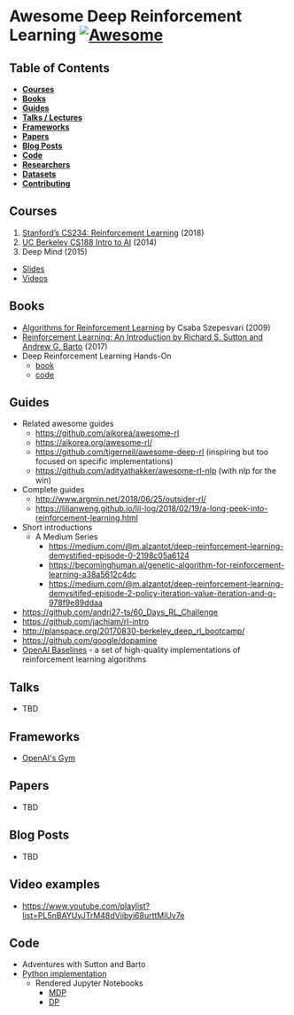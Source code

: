 Awesome Deep Reinforcement Learning [![Awesome](https://cdn.rawgit.com/sindresorhus/awesome/d7305f38d29fed78fa85652e3a63e154dd8e8829/media/badge.svg)](https://github.com/sindresorhus/awesome)
====

Table of Contents
----

- __[Courses ](#courses)__
- __[Books](#books)__
- __[Guides](#guides)__
- __[Talks / Lectures](#talks)__
- __[Frameworks](#frameworks)__
- __[Papers](#papers)__
- __[Blog Posts](#blog-posts)__
- __[Code](#code)__
- __[Researchers](#researchers)__
- __[Datasets](#datasets)__
- __[Contributing](#contributing)__

Courses
----
1. [Stanford’s CS234: Reinforcement Learning](http://web.stanford.edu/class/cs234/index.html) (2018)
1. [UC Berkeley CS188 Intro to AI](http://ai.berkeley.edu/course_schedule.html) (2014)
2. Deep Mind (2015)
  - [Slides](http://www0.cs.ucl.ac.uk/staff/d.silver/web/Teaching.html)
  - [Videos](https://www.youtube.com/watch?v=2pWv7GOvuf0&list=PLqYmG7hTraZDM-OYHWgPebj2MfCFzFObQ)

Books
-----

- [Algorithms for Reinforcement Learning](https://sites.ualberta.ca/~szepesva/papers/RLAlgsInMDPs.pdf) by Csaba Szepesvari (2009)
- [Reinforcement Learning: An Introduction by Richard S. Sutton and Andrew G. Barto](http://incompleteideas.net/book/bookdraft2017nov5.pdf) (2017)
- Deep Reinforcement Learning Hands-On
  - [book](https://www.amazon.com/Deep-Reinforcement-Learning-Hands-Q-networks/dp/1788834240)
  - [code](https://github.com/PacktPublishing/Deep-Reinforcement-Learning-Hands-On)

Guides
-----

- Related awesome guides
  - https://github.com/aikorea/awesome-rl
  - https://aikorea.org/awesome-rl/
  - https://github.com/tigerneil/awesome-deep-rl (inspiring but too focused on specific implementations)
  - https://github.com/adityathakker/awesome-rl-nlp (with nlp for the win)
- Complete guides
  - http://www.argmin.net/2018/06/25/outsider-rl/
  - https://lilianweng.github.io/lil-log/2018/02/19/a-long-peek-into-reinforcement-learning.html
- Short introductions
  - A Medium Series
    - https://medium.com/@m.alzantot/deep-reinforcement-learning-demystified-episode-0-2198c05a6124
    - https://becominghuman.ai/genetic-algorithm-for-reinforcement-learning-a38a5612c4dc
    - https://medium.com/@m.alzantot/deep-reinforcement-learning-demysitifed-episode-2-policy-iteration-value-iteration-and-q-978f9e89ddaa
- https://github.com/andri27-ts/60_Days_RL_Challenge
- https://github.com/jachiam/rl-intro
- http://planspace.org/20170830-berkeley_deep_rl_bootcamp/
- https://github.com/google/dopamine
- [OpenAI Baselines](https://github.com/openai/baselines) - a set of high-quality implementations of reinforcement learning algorithms

Talks
----

- TBD

Frameworks
----

- [OpenAI's Gym](https://gym.openai.com/)

Papers
----
- TBD


Blog Posts
----

- TBD
   
Video examples
------

- https://www.youtube.com/playlist?list=PL5nBAYUyJTrM48dViibyi68urttMlUv7e


Code
------
 - Adventures with Sutton and Barto
  - [Python implementation](https://github.com/levimcclenny/Reinforcement_Learning)
    - Rendered Jupyter Notebooks
      - [MDP](http://people.tamu.edu/~levimcclenny/project/reinforcement-learning/Barto_Sutton_RL/Finite_MDPs/)
      - [DP](http://people.tamu.edu/~levimcclenny/project/reinforcement-learning/Barto_Sutton_RL/Dynamic_Programming/) 

